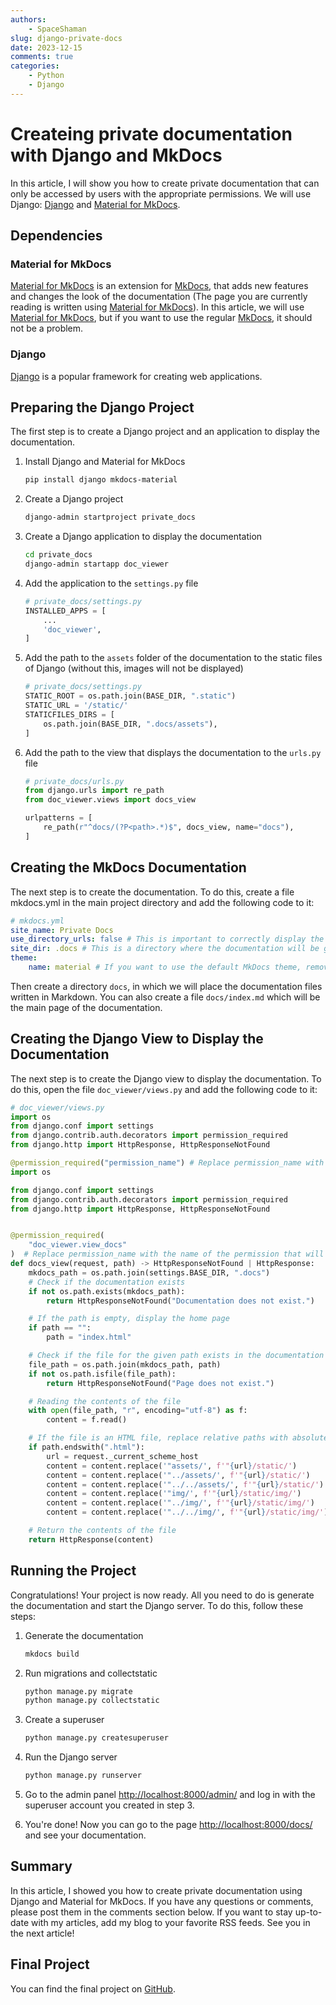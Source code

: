 ```yaml
---
authors:
    - SpaceShaman
slug: django-private-docs
date: 2023-12-15
comments: true
categories:
    - Python
    - Django
---
```


# Createing private documentation with Django and MkDocs

In this article, I will show you how to create private documentation that can only be accessed by users with the appropriate permissions. We will use Django: [Django](https://www.djangoproject.com/) and [Material for MkDocs](https://squidfunk.github.io/mkdocs-material/).

<!-- more -->

## Dependencies

### Material for MkDocs

[Material for MkDocs](https://squidfunk.github.io/mkdocs-material/) is an extension for [MkDocs](https://www.mkdocs.org/), that adds new features and changes the look of the documentation (The page you are currently reading is written using [Material for MkDocs](https://squidfunk.github.io/mkdocs-material/)). In this article, we will use [Material for MkDocs](https://squidfunk.github.io/mkdocs-material/), but if you want to use the regular [MkDocs](https://www.mkdocs.org/), it should not be a problem.

### Django

[Django](https://www.djangoproject.com/) is a popular framework for creating web applications.

## Preparing the Django Project

The first step is to create a Django project and an application to display the documentation.

1. Install Django and Material for MkDocs

    ``` bash
    pip install django mkdocs-material
    ```

2. Create a Django project

    ``` bash
    django-admin startproject private_docs
    ```

3. Create a Django application to display the documentation

    ``` bash
    cd private_docs
    django-admin startapp doc_viewer
    ```

4. Add the application to the `settings.py` file

    ``` python linenums="1" hl_lines="4"
    # private_docs/settings.py
    INSTALLED_APPS = [
        ...
        'doc_viewer',
    ]
    ```

5. Add the path to the `assets` folder of the documentation to the static files of Django (without this, images will not be displayed)

    ``` python linenums="1" hl_lines="5"
    # private_docs/settings.py
    STATIC_ROOT = os.path.join(BASE_DIR, ".static")
    STATIC_URL = '/static/'
    STATICFILES_DIRS = [
        os.path.join(BASE_DIR, ".docs/assets"),
    ]
    ```

6. Add the path to the view that displays the documentation to the `urls.py` file

    ``` python linenums="1" hl_lines="6"
    # private_docs/urls.py
    from django.urls import re_path
    from doc_viewer.views import docs_view

    urlpatterns = [
        re_path(r"^docs/(?P<path>.*)$", docs_view, name="docs"),
    ]
    ```

## Creating the MkDocs Documentation

The next step is to create the documentation. To do this, create a file mkdocs.yml in the main project directory and add the following code to it:

``` yaml linenums="1"
# mkdocs.yml
site_name: Private Docs
use_directory_urls: false # This is important to correctly display the documentation via Django
site_dir: .docs # This is a directory where the documentation will be generated
theme:
    name: material # If you want to use the default MkDocs theme, remove this line
```

Then create a directory `docs`, in which we will place the documentation files written in Markdown. You can also create a file `docs/index.md` which will be the main page of the documentation.

## Creating the Django View to Display the Documentation

The next step is to create the Django view to display the documentation. To do this, open the file `doc_viewer/views.py` and add the following code to it:

``` python linenums="1"
# doc_viewer/views.py
import os
from django.conf import settings
from django.contrib.auth.decorators import permission_required
from django.http import HttpResponse, HttpResponseNotFound

@permission_required("permission_name") # Replace permission_name with the name of the permission that will be required to view the documentation
import os

from django.conf import settings
from django.contrib.auth.decorators import permission_required
from django.http import HttpResponse, HttpResponseNotFound


@permission_required(
    "doc_viewer.view_docs"
)  # Replace permission_name with the name of the permission that will be required to view the documentation
def docs_view(request, path) -> HttpResponseNotFound | HttpResponse:
    mkdocs_path = os.path.join(settings.BASE_DIR, ".docs")
    # Check if the documentation exists
    if not os.path.exists(mkdocs_path):
        return HttpResponseNotFound("Documentation does not exist.")

    # If the path is empty, display the home page
    if path == "":
        path = "index.html"

    # Check if the file for the given path exists in the documentation
    file_path = os.path.join(mkdocs_path, path)
    if not os.path.isfile(file_path):
        return HttpResponseNotFound("Page does not exist.")

    # Reading the contents of the file
    with open(file_path, "r", encoding="utf-8") as f:
        content = f.read()

    # If the file is an HTML file, replace relative paths with absolute paths
    if path.endswith(".html"):
        url = request._current_scheme_host
        content = content.replace('"assets/', f'"{url}/static/')
        content = content.replace('"../assets/', f'"{url}/static/')
        content = content.replace('"../../assets/', f'"{url}/static/')
        content = content.replace('"img/', f'"{url}/static/img/')
        content = content.replace('"../img/', f'"{url}/static/img/')
        content = content.replace('"../../img/', f'"{url}/static/img/')

    # Return the contents of the file
    return HttpResponse(content)
```

## Running the Project

Congratulations! Your project is now ready. All you need to do is generate the documentation and start the Django server. To do this, follow these steps:

1. Generate the documentation

    ``` bash
    mkdocs build
    ```

2. Run migrations and collectstatic

    ``` bash
    python manage.py migrate
    python manage.py collectstatic
    ```

3. Create a superuser

    ``` bash
    python manage.py createsuperuser
    ```

4. Run the Django server

    ``` bash
    python manage.py runserver
    ```

5. Go to the admin panel [http://localhost:8000/admin/](http://localhost:8000/admin/) and log in with the superuser account you created in step 3.

6. You're done! Now you can go to the page [http://localhost:8000/docs/](http://localhost:8000/docs/) and see your documentation.

## Summary

In this article, I showed you how to create private documentation using Django and Material for MkDocs. If you have any questions or comments, please post them in the comments section below. If you want to stay up-to-date with my articles, add my blog to your favorite RSS feeds. See you in the next article!

## Final Project

You can find the final project on [GitHub](https://github.com/SpaceShaman/django-private-docs).
